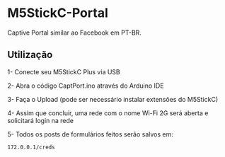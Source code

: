 # M5StickC-Portal
Captive Portal similar ao Facebook em PT-BR.

## Utilização

1- Conecte seu M5StickC Plus via USB

2- Abra o código CaptPort.ino através do Arduino IDE

3- Faça o Upload (pode ser necessário instalar extensões do M5StickC)

4- Assim que concluir, uma rede com o nome Wi-Fi 2G será aberta e solicitará login na rede

5- Todos os posts de formulários feitos serão salvos em:

```console
172.0.0.1/creds
```



